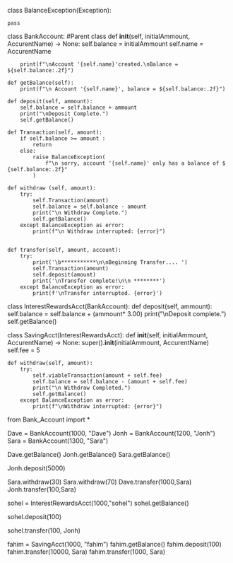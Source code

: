 class BalanceException(Exception):
    
    pass

class BankAccount:     #Parent class
    def __init__(self, initialAmmount, AccurentName) -> None:
        self.balance = initialAmmount
        self.name = AccurentName
        
        print(f"\nAccount '{self.name}'created.\nBalance = ${self.balance:.2f}")
        
    def getBalance(self):
        print(f"\n Account '{self.name}', balance = ${self.balance:.2f}")
        
    def deposit(self, ammount):
        self.balance = self.balance + ammount
        print("\nDeposit Complete.")
        self.getBalance()
        
    def Transaction(self, amount):
        if self.balance >= amount :
            return
        else:
            raise BalanceException(
                f"\n sorry, account '{self.name}' only has a balance of $ {self.balance:.2f}"
            )
    
    def withdraw (self, amount):
        try:
            self.Transaction(amount)
            self.balance = self.balance - amount
            print("\n Withdraw Complete.")
            self.getBalance()
        except BalanceException as error:
            print(f"\n Withdraw interrupted: {error}")
            
            
    def transfer(self, amount, account):
        try:
            print('\b***********\n\nBeginning Transfer.... ')
            self.Transaction(amount)
            self.deposit(amount)
            print('\nTransfer complete!\n\n ********')
        except BalanceException as error:
            print(f'\nTransfer interrupted. {error}')
            
class InterestRewardsAcct(BankAccount):
      def deposit(self, ammount):
         self.balance = self.balance + (ammount* 3.00)
         print("\nDeposit complete.")
         self.getBalance()
         
class SavingAcct(InterestRewardsAcct):
    def __init__(self, initialAmmount, AccurentName) -> None:
        super().__init__(initialAmmount, AccurentName)
        self.fee = 5
        
    def withdraw(self, amount):
        try:
            self.viableTransaction(amount + self.fee)
            self.balance = self.balance - (amount + self.fee)
            print("\n Withdraw Completed.")
            self.getBalance()
        except BalanceException as error:
            print(f"\nWithdraw interrupted: {error}")
























from Bank_Account import *

Dave = BankAccount(1000, "Dave")
Jonh = BankAccount(1200, "Jonh")
Sara = BankAccount(1300, "Sara")

Dave.getBalance()
Jonh.getBalance()
Sara.getBalance()

Jonh.deposit(5000)

Sara.withdraw(30)
Sara.withdraw(70)
Dave.transfer(1000,Sara)
Jonh.transfer(100,Sara)

sohel = InterestRewardsAcct(1000,"sohel")
sohel.getBalance()

sohel.deposit(100)

sohel.transfer(100, Jonh)

fahim = SavingAcct(1000, "fahim")
fahim.getBalance()
fahim.deposit(100)
fahim.transfer(10000, Sara)
fahim.transfer(1000, Sara)



        
